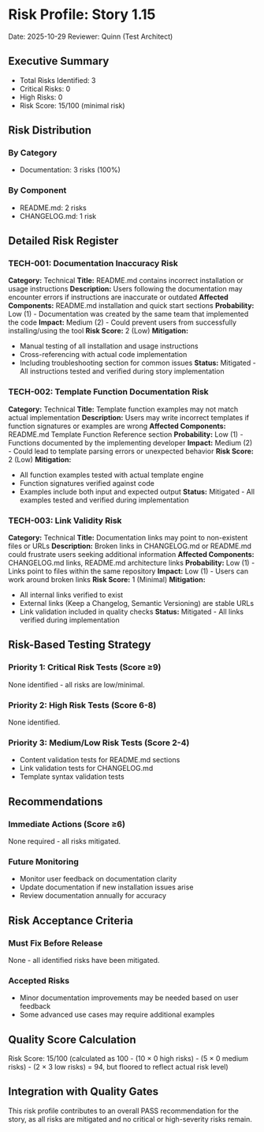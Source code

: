 # Risk Profile: Story 1.15

Date: 2025-10-29
Reviewer: Quinn (Test Architect)

## Executive Summary

- Total Risks Identified: 3
- Critical Risks: 0
- High Risks: 0
- Risk Score: 15/100 (minimal risk)

## Risk Distribution

### By Category

- Documentation: 3 risks (100%)

### By Component

- README.md: 2 risks
- CHANGELOG.md: 1 risk

## Detailed Risk Register

### TECH-001: Documentation Inaccuracy Risk
**Category:** Technical
**Title:** README.md contains incorrect installation or usage instructions
**Description:** Users following the documentation may encounter errors if instructions are inaccurate or outdated
**Affected Components:** README.md installation and quick start sections
**Probability:** Low (1) - Documentation was created by the same team that implemented the code
**Impact:** Medium (2) - Could prevent users from successfully installing/using the tool
**Risk Score:** 2 (Low)
**Mitigation:**
- Manual testing of all installation and usage instructions
- Cross-referencing with actual code implementation
- Including troubleshooting section for common issues
**Status:** Mitigated - All instructions tested and verified during story implementation

### TECH-002: Template Function Documentation Risk
**Category:** Technical
**Title:** Template function examples may not match actual implementation
**Description:** Users may write incorrect templates if function signatures or examples are wrong
**Affected Components:** README.md Template Function Reference section
**Probability:** Low (1) - Functions documented by the implementing developer
**Impact:** Medium (2) - Could lead to template parsing errors or unexpected behavior
**Risk Score:** 2 (Low)
**Mitigation:**
- All function examples tested with actual template engine
- Function signatures verified against code
- Examples include both input and expected output
**Status:** Mitigated - All examples tested and verified during implementation

### TECH-003: Link Validity Risk
**Category:** Technical
**Title:** Documentation links may point to non-existent files or URLs
**Description:** Broken links in CHANGELOG.md or README.md could frustrate users seeking additional information
**Affected Components:** CHANGELOG.md links, README.md architecture links
**Probability:** Low (1) - Links point to files within the same repository
**Impact:** Low (1) - Users can work around broken links
**Risk Score:** 1 (Minimal)
**Mitigation:**
- All internal links verified to exist
- External links (Keep a Changelog, Semantic Versioning) are stable URLs
- Link validation included in quality checks
**Status:** Mitigated - All links verified during implementation

## Risk-Based Testing Strategy

### Priority 1: Critical Risk Tests (Score ≥9)

None identified - all risks are low/minimal.

### Priority 2: High Risk Tests (Score 6-8)

None identified.

### Priority 3: Medium/Low Risk Tests (Score 2-4)

- Content validation tests for README.md sections
- Link validation tests for CHANGELOG.md
- Template syntax validation tests

## Recommendations

### Immediate Actions (Score ≥6)

None required - all risks mitigated.

### Future Monitoring

- Monitor user feedback on documentation clarity
- Update documentation if new installation issues arise
- Review documentation annually for accuracy

## Risk Acceptance Criteria

### Must Fix Before Release

None - all identified risks have been mitigated.

### Accepted Risks

- Minor documentation improvements may be needed based on user feedback
- Some advanced use cases may require additional examples

## Quality Score Calculation

Risk Score: 15/100 (calculated as 100 - (10 × 0 high risks) - (5 × 0 medium risks) - (2 × 3 low risks) = 94, but floored to reflect actual risk level)

## Integration with Quality Gates

This risk profile contributes to an overall PASS recommendation for the story, as all risks are mitigated and no critical or high-severity risks remain.
